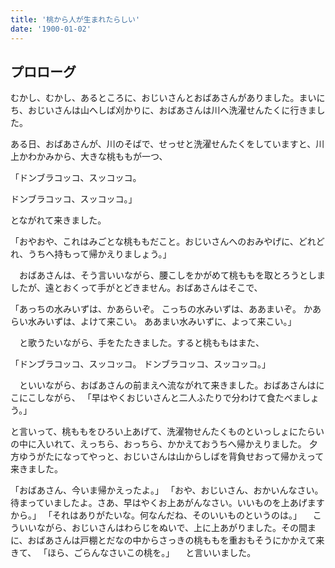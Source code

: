 ```yaml
---
title: '桃から人が生まれたらしい'
date: '1900-01-02'
---
```


## プロローグ
むかし、むかし、あるところに、おじいさんとおばあさんがありました。まいにち、おじいさんは山へしば刈かりに、おばあさんは川へ洗濯せんたくに行きました。

ある日、おばあさんが、川のそばで、せっせと洗濯せんたくをしていますと、川上かわかみから、大きな桃ももが一つ、

「ドンブラコッコ、スッコッコ。

ドンブラコッコ、スッコッコ。」

とながれて来きました。

「おやおや、これはみごとな桃ももだこと。おじいさんへのおみやげに、どれどれ、うちへ持もって帰かえりましょう。」

　おばあさんは、そう言いいながら、腰こしをかがめて桃ももを取とろうとしましたが、遠とおくって手がとどきません。おばあさんはそこで、

「あっちの水みいずは、かあらいぞ。
こっちの水みいずは、ああまいぞ。
かあらい水みいずは、よけて来こい。
ああまい水みいずに、よって来こい。」

　と歌うたいながら、手をたたきました。すると桃ももはまた、

「ドンブラコッコ、スッコッコ。
ドンブラコッコ、スッコッコ。」

　といいながら、おばあさんの前まえへ流ながれて来きました。おばあさんはにこにこしながら、
「早はやくおじいさんと二人ふたりで分わけて食たべましょう。」

と言いって、桃ももをひろい上あげて、洗濯物せんたくものといっしょにたらいの中に入いれて、えっちら、おっちら、かかえておうちへ帰かえりました。
夕方ゆうがたになってやっと、おじいさんは山からしばを背負せおって帰かえって来きました。

「おばあさん、今いま帰かえったよ。」
「おや、おじいさん、おかいんなさい。待まっていましたよ。さあ、早はやくお上あがんなさい。いいものを上あげますから。」
「それはありがたいな。何なんだね、そのいいものというのは。」
　こういいながら、おじいさんはわらじをぬいで、上に上あがりました。その間まに、おばあさんは戸棚とだなの中からさっきの桃ももを重おもそうにかかえて来きて、
「ほら、ごらんなさいこの桃を。」
　と言いいました。